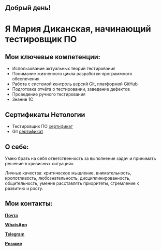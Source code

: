 ## Добрый день!
# Я Мария Диканская, начинающий тестировщик ПО

## Мои ключевые компетенции:
- Использование актуальных теорий тестирования
- Понимание жизненного цикла разработки программного обеспечения
- Работа с системой контроль версий Git, платформой GitHub
- Подготовка отчёта о тестировании, заведение дефектов
- Проведение ручного тестирования
- Знание 1С
## Сертификаты Нетологии
- Тестировщик ПО [сертификат](https://drive.google.com/file/d/15ST_B-9W8MyM4sXrbyDLC3O5QWzqNGBA/view?usp=sharing)
- Git [сертификат](https://drive.google.com/file/d/1TN3U30YuBZ8bYqbsDwVAork1LSBMqRAc/view?usp=sharing)
## О себе:
Умею брать на себя ответственность за выполнение задач и принимать решение в кризисных ситуациях.

Личные качества: критическое мышление, внимательность, кропотливость, любознательность, дисциплинированность, общительность, умение расставлять приоритеты, стремление к развитию и росту.

## Мои контакты:
**[Почта](28907183@mail.ru)**

**[WhatsApp](https://wa.me/+79114771614)**

**[Telegram](https://t.me/melle_mari)**

**[Резюме](https://docs.google.com/document/d/1ZxT4oM_qW_dSDmNH_rKCWQsNMk7ZjM4UwisO57lxAzQ/edit)**


<!--
**MaryDik/MaryDik** is a ✨ _special_ ✨ repository because its `README.md` (this file) appears on your GitHub profile.

-->
